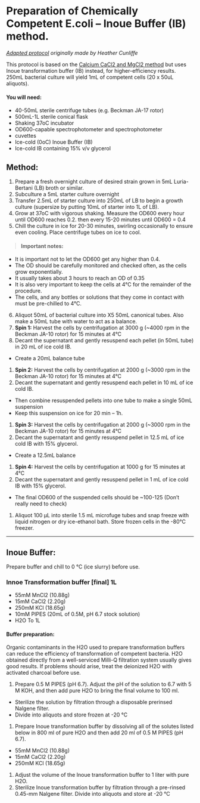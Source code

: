 # Preparation of Chemically Competent E.coli – Inoue Buffer (IB) method.

*[Adapted protocol](https://www.dropbox.com/s/ld88shl17z3z7un/Preparation%20of%20Chemically%20Competent%20E.coli%20020419.docx?dl=0) originally made by Heather Cunliffe*

This protocol is based on the [Calcium CaCl2 and MgCl2 method](https://www.dropbox.com/s/qhlpymmuksr1onk/calcium_competent_E.coli.pdf?dl=0) but uses Inoue transformation buffer (IB) instead, for higher-efficiency results.
250mL bacterial culture will yield 1mL of competent cells (20 x 50uL aliquots).

#### You will need:

- 40-50mL sterile centrifuge tubes (e.g. Beckman JA-17 rotor)
- 500mL-1L sterile conical flask
- Shaking 37oC incubator
- OD600-capable spectrophotometer and spectrophotometer
- cuvettes
- Ice-cold (0oC) Inoue Buffer (IB)
- Ice-cold IB containing 15% v/v glycerol

## Method:
1.	Prepare a fresh overnight culture of desired strain grown in 5mL Luria-Bertani (LB) broth or similar.
1. Subculture a 5mL starter culture  overnight
1. Transfer 2.5mL of starter culture into 250mL of LB to begin a growth culture (supersize by putting 10mL of starter into 1L of LB).
1.	Grow at 37oC with vigorous shaking. Measure the OD600 every hour until OD600 reaches 0.2. then every 15-20 minutes until OD600 = 0.4
1.	Chill the culture in ice for 20-30 minutes, swirling occasionally to ensure even cooling. Place centrifuge tubes on ice to cool.


> #### Important notes:
-  It is important not to let the OD600 get any higher than 0.4.
- The OD should be carefully monitored and checked often, as the cells grow exponentially.
- It usually takes about 3 hours to reach an OD of 0.35
- It is also very important to keep the cells at 4°C for the remainder of the procedure.
- The cells, and any bottles or solutions that they come in contact with must be pre-chilled to 4°C.


6.	Aliquot 50mL of bacterial culture into X5 50mL canonical tubes. Also make a 50mL tube with water to act as a balance.
1.	**Spin 1:** Harvest the cells by centrifugation at 3000 g (~4000 rpm in the Beckman JA-10 rotor) for 15 minutes at 4°C
1.	Decant the supernatant and gently resuspend each pellet (in 50mL tube) in 20 mL of ice cold IB.
  - Create a 20mL balance tube
1.	**Spin 2:** Harvest the cells by centrifugation at 2000 g (~3000 rpm in the Beckman JA-10 rotor) for 15 minutes at 4°C
1.	Decant the supernatant and gently resuspend each pellet in 10 mL of ice cold IB.
  -	Then combine resuspended pellets into one tube to make a single 50mL suspension
  -	Keep this suspension on ice for 20 min – 1h.
1.	**Spin 3:** Harvest the cells by centrifugation at 2000 g (~3000 rpm in the Beckman JA-10 rotor) for 15 minutes at 4°C
1.	Decant the supernatant and gently resuspend pellet in 12.5 mL of ice cold IB with 15% glycerol.
  - Create a 12.5mL balance
1.	**Spin 4:** Harvest the cells by centrifugation at 1000 g for 15 minutes at 4°C
1.	Decant the supernatant and gently resuspend pellet in 1 mL of ice cold IB with 15% glycerol.
  - The final OD600 of the suspended cells should be ~100-125 (Don’t really need to check)
1.	Aliquot 100 μL into sterile 1.5 mL microfuge tubes and snap freeze with liquid nitrogen or dry ice-ethanol bath. Store frozen cells in the -80°C freezer.


---------------------------


## Inoue Buffer:  

Prepare buffer and chill to 0 °C (ice slurry) before use.

### Innoe Transformation buffer [final]	1L
- 55mM MnCl2	(10.88g)
- 15mM CaCl2	(2.20g)
- 250mM KCl	(18.65g)
- 10mM PIPES 	(20mL of 0.5M, pH 6.7 stock solution)
- H2O	To 1L

#### Buffer preparation:  
Organic contaminants in the H2O used to prepare transformation buffers can reduce the efficiency of transformation of competent bacteria. H2O obtained directly from a well-serviced Milli-Q filtration system usually gives good results. If problems should arise, treat the deionized H2O with activated charcoal before use.


1. Prepare 0.5 M PIPES (pH 6.7). Adjust the pH of the solution to 6.7 with 5 M KOH, and then add pure H2O to bring the final volume to 100 ml.
  - Sterilize the solution by filtration through a disposable prerinsed Nalgene filter.
  - Divide into aliquots and store frozen at -20 °C
1. Prepare Inoue transformation buffer by dissolving all of the solutes listed below in 800 ml of pure H2O and then add 20 ml of 0.5 M PIPES (pH 6.7).
  - 55mM MnCl2	(10.88g)
  - 15mM CaCl2	(2.20g)
  - 250mM KCl	(18.65g)
1. Adjust the volume of the Inoue transformation buffer to 1 liter with pure H2O.
1. Sterilize Inoue transformation buffer by filtration through a pre-rinsed 0.45-mm Nalgene filter. Divide into aliquots and store at -20 °C
